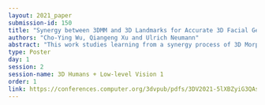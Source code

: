 ```yaml
---
layout: 2021_paper
submission-id: 150
title: "Synergy between 3DMM and 3D Landmarks for Accurate 3D Facial Geometry"
authors: "Cho-Ying Wu, Qiangeng Xu and Ulrich Neumann"
abstract: "This work studies learning from a synergy process of 3D Morphable Models (3DMM) and 3D facial landmarks to predict complete 3D facial geometry, including 3D alignment, face orientation, and 3D face modeling. Our synergy process leverages a representation cycle for 3DMM parameters and 3D landmarks. 3D landmarks can be extracted and refined from face meshes built by 3DMM parameters. We next reverse the representation direction and show that predicting 3DMM parameters from sparse 3D landmarks improves the information flow. Together we create a synergy process that utilizes the relation between 3D landmarks and 3DMM parameters, and they collaboratively contribute to better performance. We extensively validate our contribution on full tasks of facial geometry prediction and show our superior and robust performance on these tasks for various scenarios. Specially, we adopt only simple and widely-used network operations to attain fast and accurate facial geometry prediction. Codes and data will be publicly released."
type: Poster
day: 1
session: 2
session-name: 3D Humans + Low-level Vision 1
order: 1
link: https://conferences.computer.org/3dvpub/pdfs/3DV2021-5lXBZyiG3QAsRBKXHIjqU8/268800a453/268800a453.pdf
---
```

